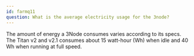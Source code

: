 ```yaml
---
id: farmq11
question: What is the average electricity usage for the 3node?
---
```


The amount of energy a 3Node consumes varies according to its specs. 
<br/>
The Titan v2 and v2.1 consumes about 15 watt-hour (Wh) when idle and 40 Wh when running at full speed.


